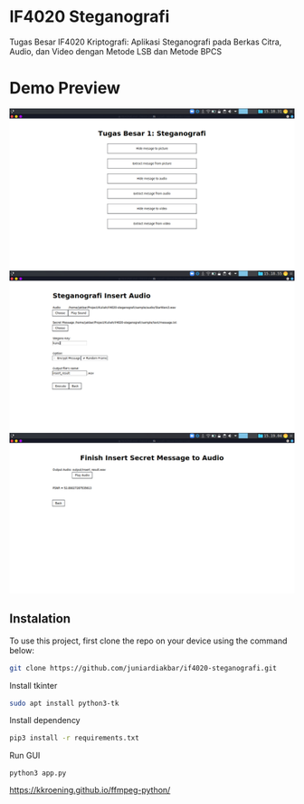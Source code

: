 # IF4020 Steganografi

Tugas Besar IF4020 Kriptografi: Aplikasi Steganografi pada Berkas Citra, Audio, dan Video dengan Metode LSB dan Metode BPCS

# Demo Preview

![Tampilan Awal](pict/1.png)
![Tampilan Insert Secret Message](pict/2.png)
![Tampilan Hasil Secret Message](pict/3.png)

## Instalation

To use this project, first clone the repo on your device using the command below:

```sh
git clone https://github.com/juniardiakbar/if4020-steganografi.git
```

Install tkinter

```sh
sudo apt install python3-tk
```

Install dependency

```sh
pip3 install -r requirements.txt
```

Run GUI

```
python3 app.py
```

https://kkroening.github.io/ffmpeg-python/

